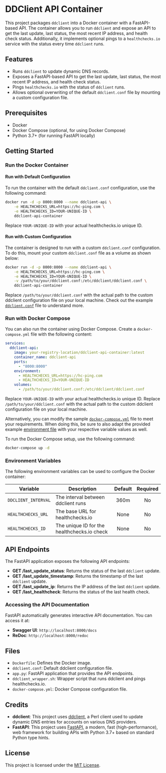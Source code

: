 # DDClient API Container

This project packages `ddclient` into a Docker container with a FastAPI-based API. The container allows you to run `ddclient` and expose an API to get the last update, last status, the most recent IP address, and health check status. Additionally, it implements optional pings to a `healthchecks.io` service with the status every time `ddclient` runs.

## Features

- Runs `ddclient` to update dynamic DNS records.
- Exposes a FastAPI-based API to get the last update, last status, the most recent IP address, and health check status.
- Pings `healthchecks.io` with the status of `ddclient` runs.
- Allows optional overwriting of the default `ddclient.conf` file by mounting a custom configuration file.

## Prerequisites

- Docker
- Docker Compose (optional, for using Docker Compose)
- Python 3.7+ (for running FastAPI locally)

## Getting Started

### Run the Docker Container

#### Run with Default Configuration

To run the container with the default `ddclient.conf` configuration, use the following command:

```bash
docker run -d -p 8000:8000 --name ddclient-api \
    -e HEALTHCHECKS_URL=https://hc-ping.com \
    -e HEALTHCHECKS_ID=YOUR-UNIQUE-ID \
    ddclient-api-container
```

Replace `YOUR-UNIQUE-ID` with your actual healthchecks.io unique ID.

#### Run with Custom Configuration

The container is designed to run with a custom `ddclient.conf` configuration. To do this, mount your custom `ddclient.conf` file as a volume as shown below:

```bash
docker run -d -p 8000:8000 --name ddclient-api \
    -e HEALTHCHECKS_URL=https://hc-ping.com \
    -e HEALTHCHECKS_ID=YOUR-UNIQUE-ID \
    -v /path/to/your/ddclient.conf:/etc/ddclient/ddclient.conf \
    ddclient-api-container
```

Replace `/path/to/your/ddclient.conf` with the actual path to the custom ddclient configuration file on your local machine. Check out the example [`ddclient.conf`](src/config/ddclient.conf.example) file to understand more.

### Run with Docker Compose

You can also run the container using Docker Compose. Create a `docker-compose.yml` file with the following content:

```yaml
services:
  ddclient-api:
    image: your-registry-location/ddclient-api-container:latest
    container_name: ddclient-api
    ports:
      - "8000:8000"
    environment:
      - HEALTHCHECKS_URL=https://hc-ping.com
      - HEALTHCHECKS_ID=YOUR-UNIQUE-ID
    volumes:
      - /path/to/your/ddclient.conf:/etc/ddclient/ddclient.conf
```

Replace `YOUR-UNIQUE-ID` with your actual healthchecks.io unique ID. Replace `/path/to/your/ddclient.conf` with the actual path to the custom ddclient configuration file on your local machine.

Alternatively, you can modify the sample [`docker-compose.yml`](docker-compose.yml) file to meet your requirements. When doing this, be sure to also adapt the provided example [environment file](example.env) with your respective variable values as well.

To run the Docker Compose setup, use the following command:

```bash
docker-compose up -d
```

### Environment Variables

The following environment variables can be used to configure the Docker container:

| **Variable**        | **Description**                             | **Default** | **Required** |
| ------------------- | ------------------------------------------- | :---------: | :----------: |
| `DDCLIENT_INTERVAL` | The interval between ddclient runs          |    360m     |      No      |
| `HEALTHCHECKS_URL`  | The base URL for healthchecks.io            |    None     |      No      |
| `HEALTHCHECKS_ID`   | The unique ID for the healthchecks.io check |    None     |      No      |

## API Endpoints

The FastAPI application exposes the following API endpoints:

- **GET /last_update_status**: Returns the status of the last `ddclient` update.
- **GET /last_update_timestamp**: Returns the timestamp of the last `ddclient` update.
- **GET /last_update_ip**: Returns the IP address of the last `ddclient` update.
- **GET /last_healthcheck**: Returns the status of the last health check.

### Accessing the API Documentation

FastAPI automatically generates interactive API documentation. You can access it at:

- **Swagger UI**: `http://localhost:8000/docs`
- **ReDoc**: `http://localhost:8000/redoc`

## Files

- `Dockerfile`: Defines the Docker image.
- `ddclient.conf`: Default ddclient configuration file.
- `app.py`: FastAPI application that provides the API endpoints.
- `ddclient_wrapper.sh`: Wrapper script that runs ddclient and pings healthchecks.io.
- `docker-compose.yml`: Docker Compose configuration file.

## Credits

- **ddclient**: This project uses [ddclient](https://github.com/ddclient/ddclient), a Perl client used to update dynamic DNS entries for accounts on various DNS providers.
- **FastAPI**: This project uses [FastAPI](https://fastapi.tiangolo.com/), a modern, fast (high-performance), web framework for building APIs with Python 3.7+ based on standard Python type hints.

## License

This project is licensed under the [MIT License](LICENSE).

